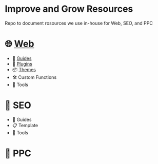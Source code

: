 Improve and Grow Resources
=================================
Repo to document rosources we use in-house for Web, SEO, and PPC


:globe_with_meridians: [Web](/web)
=========
+ :open_book: [Guides](/web/guides.md)
+ :electric_plug: [Plugins](/web/plugins`/plugins.md)
+ :package:	[Themes](/web/themes/themes.md)
+ :hammer_and_wrench: Custom Functions
+ :toolbox: Tools

:mag_right: SEO
====
+ :open_book: Guides
+ :clipboard: Template
+ :toolbox: Tools


:money_with_wings: PPC
==========
